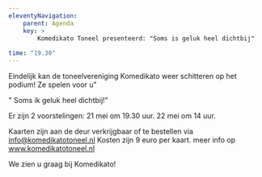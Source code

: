 ```yaml
---
eleventyNavigation:
    parent: Agenda
    key: >
        Komedikato Toneel presenteerd: "Soms is geluk heel dichtbij"
        
time: "19.30"
---
```

 Eindelijk kan de toneelvereniging Komedikato weer schitteren op het podium!
 Ze spelen voor u"
 
 " Soms ik geluk heel dichtbij!"
 
 Er zijn 2 voorstelingen:
 21 mei om 19.30 uur.
 22 mei om 14 uur.

Kaarten zijn aan de deur verkrijgbaar of te bestellen via info@komedikatotoneel.nl 
Kosten zijn 9 euro per kaart.
meer info op www.komedikatotoneel.nl 

We zien u graag bij Komedikato!
